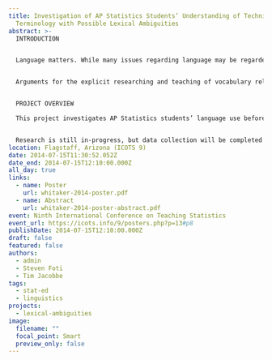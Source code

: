 ```yaml
---
title: Investigation of AP Statistics Students’ Understanding of Technical
  Terminology with Possible Lexical Ambiguities
abstract: >-
  INTRODUCTION


  Language matters. While many issues regarding language may be regarded as “mere semantics” in daily life, attention to the subtleties in language can be critical for ensuring understanding of complex or unintuitive ideas (Wild, 2006) . Groups differing from each other in ways such as age, culture, or gender may use similar references and vocabularies but ascribe to them substantially different meaning (Wild, 2006) . Statistics is no doubt a collection of complex ideas, many of which are unintuitive. 


  Arguments for the explicit researching and teaching of vocabulary related to quantitative reasoning are not new (e.g., Henkin, 1972 ; Austin & Howson, 1979 ), nor are the recognition of language-based misconceptions in statistics education (e.g. Utts, 2002 ; Rumsey, 2009) . While statistics instructors often have anecdotal evidence about language-related problems, formal research within this area of statistics education is still new (Kaplan, Fisher, & Rogness, 2010).


  PROJECT OVERVIEW

  This project investigates AP Statistics students’ language use before and after instruction. A list of statistics terms that also have a common non-statistical use were identified using the literature (Kaplan, Fisher, &amp; Rogness, 2009; Lavy & Mashiach-Eizenberg, 2009; Watson & Kelly, 2008) and the researchers’ prior experiences. Students were asked to define and use in sentences some of these words (e.g. variable, range, model, and correlation). This approach was modeled after the work of Kaplan, Fisher, and Rogness (2009, 2010).


  Research is still in-progress, but data collection will be completed by May 2014. The presentation will include results from both before, during, and after instruction. The results are compared and contrasted with extant work done on lexical ambiguities present in undergraduate statistics students. The unique position of statistics at the intersection of mathematics and science means that lexical ambiguities may arise even among competing technical definitions, a phenomenon demonstrated by this study’s participants.
location: Flagstaff, Arizona (ICOTS 9)
date: 2014-07-15T11:30:52.052Z
date_end: 2014-07-15T12:10:00.000Z
all_day: true
links:
  - name: Poster
    url: whitaker-2014-poster.pdf
  - name: Abstract
    url: whitaker-2014-poster-abstract.pdf
event: Ninth International Conference on Teaching Statistics
event_url: https://icots.info/9/posters.php?p=13#p8
publishDate: 2014-07-15T12:10:00.000Z
draft: false
featured: false
authors:
  - admin
  - Steven Foti
  - Tim Jacobbe
tags:
  - stat-ed
  - linguistics
projects:
  - lexical-ambiguities
image:
  filename: ""
  focal_point: Smart
  preview_only: false
---
```

